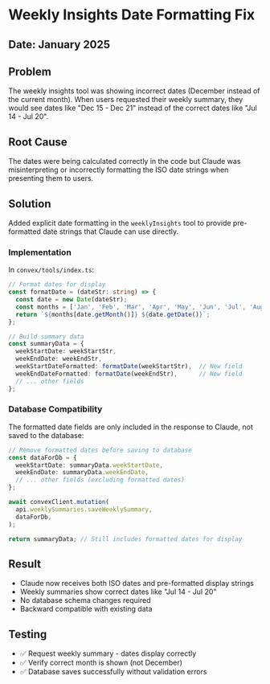# Weekly Insights Date Formatting Fix

## Date: January 2025

## Problem

The weekly insights tool was showing incorrect dates (December instead of the current month). When users requested their weekly summary, they would see dates like "Dec 15 - Dec 21" instead of the correct dates like "Jul 14 - Jul 20".

## Root Cause

The dates were being calculated correctly in the code but Claude was misinterpreting or incorrectly formatting the ISO date strings when presenting them to users.

## Solution

Added explicit date formatting in the `weeklyInsights` tool to provide pre-formatted date strings that Claude can use directly.

### Implementation

In `convex/tools/index.ts`:

```typescript
// Format dates for display
const formatDate = (dateStr: string) => {
  const date = new Date(dateStr);
  const months = ['Jan', 'Feb', 'Mar', 'Apr', 'May', 'Jun', 'Jul', 'Aug', 'Sep', 'Oct', 'Nov', 'Dec'];
  return `${months[date.getMonth()]} ${date.getDate()}`;
};

// Build summary data
const summaryData = {
  weekStartDate: weekStartStr,
  weekEndDate: weekEndStr,
  weekStartDateFormatted: formatDate(weekStartStr),  // New field
  weekEndDateFormatted: formatDate(weekEndStr),      // New field
  // ... other fields
};
```

### Database Compatibility

The formatted date fields are only included in the response to Claude, not saved to the database:

```typescript
// Remove formatted dates before saving to database
const dataForDb = {
  weekStartDate: summaryData.weekStartDate,
  weekEndDate: summaryData.weekEndDate,
  // ... other fields (excluding formatted dates)
};

await convexClient.mutation(
  api.weeklySummaries.saveWeeklySummary,
  dataForDb,
);

return summaryData; // Still includes formatted dates for display
```

## Result

- Claude now receives both ISO dates and pre-formatted display strings
- Weekly summaries show correct dates like "Jul 14 - Jul 20"
- No database schema changes required
- Backward compatible with existing data

## Testing

- ✅ Request weekly summary - dates display correctly
- ✅ Verify correct month is shown (not December)
- ✅ Database saves successfully without validation errors